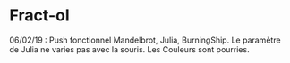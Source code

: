 # Fract-ol
06/02/19 : Push fonctionnel Mandelbrot, Julia, BurningShip.
           Le paramètre de Julia ne varies pas avec la souris.
           Les Couleurs sont pourries.

